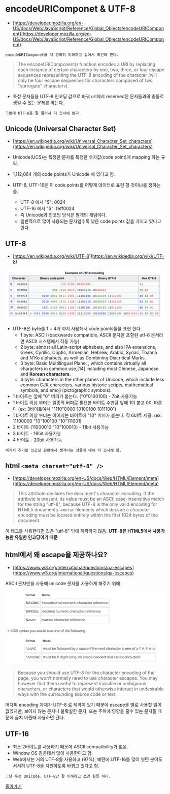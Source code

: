 # encodeURIComponet & UTF-8

- [https://developer.mozilla.org/en-US/docs/Web/JavaScript/Reference/Global_Objects/encodeURIComponent](https://developer.mozilla.org/en-US/docs/Web/JavaScript/Reference/Global_Objects/encodeURIComponent)

`encodeURIComponet를 더 정확히 이해하고 싶어서 확인해 봤다.`

> The encodeURIComponent() function encodes a URI by replacing each instance of certain characters by one, two, three, or four escape sequences representing the UTF-8 encoding of the character (will only be four escape sequences for characters composed of two "surrogate" characters).

- 특정 문자들을 UTF-8 인코딩 값으로 바꿔 url에서 reserved된 문자들과의 충돌로 생길 수 있는 문제를 막는다.

`그런데 UTF-8을 잘 몰라서 더 조사해 봤다.`

## Unicode (Universal Character Set)

- [https://en.wikipedia.org/wiki/Universal_Character_Set_characters](https://en.wikipedia.org/wiki/Universal_Character_Set_characters)

- Unicode(UCS)는 특정한 문자를 특정한 숫자값(code point)에 mapping 하는 규약.
- 1,112,064 개의 code points가 Unicode 에 있다고 함.
- UTF-8, UTF-16은 이 code points를 어떻게 데이터로 표현 할 것이냐를 정하는 룰.
  - UTF-8 에서 "$": 0024
  - UTF-16 에서 "$": feff0024
  - 즉 Unicode와 인코딩 방식은 별개의 개념이다.
  - 일반적으로 많이 사용되는 문자일수록 낮은 code points 값을 가지고 있다고 한다.

## UTF-8

- [https://en.wikipedia.org/wiki/UTF-8](https://en.wikipedia.org/wiki/UTF-8)

![./utf8.png](./utf8.png)

- UTF-8은 byte를 1 ~ 4개 까지 사용해서 code points들을 표현 한다.
  - 1 byte: ASCII (backwards compatible, ASCII 문자만 포함된 utf-8 문서라면 ASCII 시스템에서 작동 가능)
  - 2 byte: almost all Latin-script alphabets, and also IPA extensions, Greek, Cyrillic, Coptic, Armenian, Hebrew, Arabic, Syriac, Thaana and N'Ko alphabets, as well as Combining Diacritical Marks.
  - 3 byte: Basic Multilingual Plane: , which contains virtually all characters in common use,[14] including most Chinese, Japanese and __Korean characters__.
  - 4 byte: characters in the other planes of Unicode, which include less common CJK characters, various historic scripts, mathematical symbols, and emoji (pictographic symbols).
- 1 바이트는 앞에 "0" 버퍼가 붙는다. ("0"0100100) - 7bit 사용가능
- 1 바이트 이상 부터는 일종의 버퍼로 필요한 바이트 수만큼 앞에 1이 붙고 0이 따른다 (ex: 3바이트여서 "1110"0000 10100100 10111001)
- 1 바이트 이상 부터는 이어지는 바이트에 "10" 버퍼가 붙는다. 각 6비트 제공. (ex: 11100000 "10"100100 "10"111001)
- 2 바이트 (11000010 "10"100010) - 11bit 사용가능
- 3 바이트 - 16bit 사용가능
- 4 바이트 - 20bit 사용가능

`여기서 추가로 인코딩 관련해서 생각나는 것들에 대해 더 조사해 봄.`

## html `<meta charset="utf-8" />`

- [https://developer.mozilla.org/en-US/docs/Web/HTML/Element/meta](https://developer.mozilla.org/en-US/docs/Web/HTML/Element/meta)

> This attribute declares the document's character encoding. If the attribute is present, its value must be an ASCII case-insensitive match for the string "utf-8", because UTF-8 is the only valid encoding for HTML5 documents. ```<meta>``` elements which declare a character encoding must be located entirely within the first 1024 bytes of the document.

이 태그를 사용한다면 값은 "utf-8" 밖에 허락하지 않음. __UTF-8은 HTML5에서 사용가능한 유일한 인코딩이기 때문__

## html에서 왜 escape을 제공하나요?

- [https://www.w3.org/International/questions/qa-escapes](https://www.w3.org/International/questions/qa-escapes)

ASCII 문자만을 사용해 unicode 문자를 사용하게 해주기 위해

![./htmlEscape.png](./htmlEscape.png)

> Because you should use UTF-8 for the character encoding of the page, you won't normally need to use character escapes. You may however find them useful to represent invisible or ambiguous characters, or characters that would otherwise interact in undesirable ways with the surrounding source code or text.

어차피 encoding 자체가 UTF-8 로 제약이 있기 때문에 escape을 별로 사용할 일이 없겠지만, 보이지 않는 문자나 불확실한 문자, 또는 주위에 영향을 줄수 있는 문자들 때문에 골치 아플때 사용하면 된다.

## UTF-16

- 최소 2바이트를 사용하기 때문에 ASCII compatibility가 없음.
- Window OS 같은데서 많이 사용한다고 함.
- Web에서는 거의 UTF-8를 사용하고 (97%), 예전에 UTF-16를 많이 썻던 분야도 서서히 UTF-8을 지원하도록 바뀌고 있다고 함.

`그냥 우선 Unicode, UTF-8만 잘 이해하고 쓰면 될듯 하다.`

[돌아가기](/README.md)
